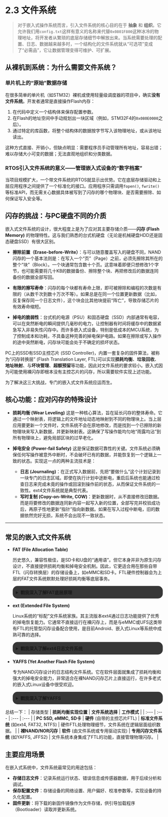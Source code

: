 # 2.3 文件系统

>对于嵌入式操作系统而言，引入文件系统的核心目的在于 **抽象** 和 **组织**。它允许我们用`config.txt`这样有意义的名称来代替`0x0801F800`这种冰冷的物理地址，将开发者从繁琐的底层存储细节中解放出来。当系统需要处理的配置、日志、数据越来越多时，一个结构化的文件系统就从“可选项”变成了“必需品”，它让数据管理变得可维护、可扩展。


## 从裸机到系统：为什么需要文件系统？

### 单片机上的“原始”数据存储

在很多简单的单片机（如STM32）裸机或使用轻量级调度器的项目中，确实**没有文件系统**。开发者通常是直接操作Flash内存：

1.  在代码中定义一个结构体来保存配置参数。
2.  在Flash的地址空间中手动规划出一块区域（例如，STM32F4的`0x080E0000`之后）。
3.  通过特定的库函数，将整个结构体的数据按字节写入该物理地址，或从该地址读出。

这种方式直接、开销小，但缺点明显：需要程序员手动管理所有地址，容易出错；难以存储大小可变的数据；无法直观地组织和分类数据。

### RTOS引入文件系统的意义——管理嵌入式设备的“数字档案”

当项目规模扩大，一个带文件系统的RTOS就显示出优势。它在底层存储驱动和上层应用程序之间提供了一个标准化的接口。应用程序只需调用`fopen()`, `fwrite()`等标准API，而无需关心数据具体被写到了闪存的哪个物理块、是否需要擦除、如何保证写入安全等。


## 闪存的挑战：与PC硬盘不同的介质

嵌入式文件系统的设计，很大程度上是为了应对其主要存储介质——**闪存 (Flash Memory)** 的物理特性。这与我们熟悉的台式机硬盘（无论是机械硬盘HDD还是固态硬盘SSD）有很大区别。

* **擦除前置（Erase-before-Write）**：与可以随意覆盖写入的硬盘不同，NAND闪存的一个基本法则是：在写入一个“页”（Page）之前，必须先擦除其所在的整个“块”（Block）。一个块通常包含数十个页。这意味着即便只想修改1个字节，也可能需要将几十KB的数据备份、擦除整个块、再把修改后的数据连同备份的数据全部写回。

* **有限的擦写寿命**：闪存的每个块都有寿命上限，即可被擦除和编程的次数是有限的（从数千次到数十万次不等）。如果总是在同一个位置更新数据（比如，反复保存同一个日志文件），这个块会比其他块提前“阵亡”，导致存储芯片的有效寿命缩短。

* **掉电的脆弱性**：台式机的电源（PSU）和固态硬盘（SSD）内部通常有电容，可以在突然断电的瞬间提供几毫秒的电力，让控制器有时间将缓存中的数据紧急写入非易失性闪存中。而许多嵌入式设备，特别是低成本的MCU系统，为了控制成本和功耗，不具备这种完善的掉电保护电路。如果在擦除或写入操作的途中突然断电，闪存块可能会处于不确定的损坏状态。

PC上的SSD有SSD主控芯片 (SSD Controller)，内置一套复杂的固件算法，被称为“闪存转换层” (Flash Translation Layer, FTL)可以实现**损耗均衡**、**垃圾回收**、**地址映射**、与**坏块管理**、**超额预留**等功能，因此对文件系统的要求较小。嵌入式因为可能使用裸闪存即根本没有主控芯片的闪存，所以需要软件实现上述功能。

为了解决这三大挑战，专门的嵌入式文件系统应运而生。

## 核心功能：应对闪存的特殊设计

* **损耗均衡 (Wear Leveling)**
    这是一种核心算法，旨在延长闪存的整体寿命。它通过一个映射表，将逻辑上的文件地址动态地映射到不同的物理块上。当上层应用要更新一个文件时，文件系统不会在原地修改，而是找到一个已擦除的新物理块来写入新数据，并更新映射表。这确保了写操作能均匀地“雨露均沾”到所有物理块上，避免局部区块的过早老化。

* **掉电安全 (Power-fail Safety)**
    这是保证数据可靠性的关键。文件系统必须确保任何写操作被意外中断时，不会破坏已有的数据，并能恢复到一个逻辑上一致的状态。实现这一点的两种主流技术是：
    * **日志 (Journaling)**：在正式写入数据前，先把“要做什么”这个计划记录到一块专门的日志区域。即使在执行计划中途断电，重启后系统也能通过检查日志来完成未竟的操作或回滚到操作前的状态，从而保证文件系统的一致性。ext4文件系统就是典型代表。
    * **写时复制 (Copy-on-Write, COW)**：更新数据时，从不直接修改旧数据。而是将要修改的数据连同新内容一起写入新的位置，全部写完并校验成功后，再原子性地更新“指针”指向新数据。如果在写入过程中断电，旧的数据依然完好无损，系统不会出现不一致状态。

---

## 常见的嵌入式文件系统

* **FAT (File Allocation Table)**
    
    历史悠久，兼容性极佳，是SD卡和U盘的“通用语”。但它本身并非为原生闪存设计，不直接提供损耗均衡和掉电安全机制。因此，它更适合用在那些自带FTL（闪存转换层）的存储设备上，如eMMC和SD卡。FTL硬件控制器会为上层的FAT文件系统默默处理好损耗均衡等底层事务。
    <details style="background-color: #373737ff; padding: 10px; border-radius: 15px;">
        <summary style="font-weight: bold;">戳我深入了解FAT底层原理</summary>

    ### 📁 FAT32：简单就是王道

    FAT (File Allocation Table) 文件系统是元老级的存在，它的设计思想朴素而直接，核心在于一张“表”。

    **1. 核心数据结构**

    可以把一块U盘想象成一本带页码的空白笔记本。FAT32如何在这本子上组织文章（文件）呢？它主要依赖三个部分：

    * **目录项 (Directory Entry)**：这就像是书的“目录”。每个文件或文件夹都在其所在的目录里有一个32字节的“目录项”，记录着它的**文件名、大小、创建时间**，以及最关键的——**起始簇号 (Starting Cluster Number)**。簇（Cluster）是文件系统读写数据的最小单位，可以理解为笔记本中的一“页”或多“页”的组合。
    * **文件分配表 (File Allocation Table, FAT)**：这是整个系统的精髓，也是它名字的由来。这张“表”是整个存储空间的一个巨大索引。你可以把它看作一个大数组，数组的每个单元都对应一个数据簇。这个单元里存储的**不是数据，而是一个指针——指向文件下一个数据簇的编号**。
    * **数据区 (Data Area)**：这里是真正存放文件内容的地方，被划分为一个个大小相等的簇。

    **2. 工作原理**

    当你要读取一个文件时，系统会像这样进行一次“寻宝游戏”：

    1.  **查目录**：首先在目录中找到该文件的“目录项”，从中获知文件的起始簇号，比如是第5簇。
    2.  **读数据**：系统直接跳转到第5簇，读取里面的数据。
    3.  **查FAT表**：为了知道文件的下一部分在哪里，系统会去查询FAT表的第5个条目。
    4.  **链式追踪**：如果FAT表第5个条目里写着数字8，就意味着文件的下一部分在第8簇。系统读完第8簇后，再去查FAT表的第8个条目，假如里面写的是12，就接着去读第12簇……这个过程就像一条链表，不断地在FAT表中跳转，直到读到一个特殊的“文件结束”标记。

    ![FAT32工作原理示意](../../static/屏幕截图_20250808_232729.png)
    *<div align="center">FAT工作原理示意简图</div>*

    **优点**：结构简单，易于实现，兼容性极强。

    **缺点**：读大文件时，需要在FAT表中反复跳转，效率较低；删除文件容易产生大量碎片；掉电安全机制薄弱。

    </details>

* **ext (Extended File System)**
  
    Linux系统的“标配”文件系统家族。其主流版本ext4通过日志功能提供了优秀的掉电恢复能力。它通常不直接运行在裸闪存上，而是与eMMC或UFS这类带有FTL的托管型闪存设备配合使用，是目前Android、嵌入式Linux等系统中成熟可靠的选择。
    <details style="background-color: #373737ff; padding: 10px; border-radius: 15px;">
        <summary style="font-weight: bold;">戳我深入了解ext4日志文件系统</summary>

    ### inode 与 Journal：ext4的“严谨哲学”

    ext系列是Linux的标准文件系统，它的设计目标是高性能和高可靠性，其核心是`inode`和`Journal`。

    **1. 核心数据结构**

    * **索引节点 (Inode)**：FAT的目录项是“身份证”，而inode则是一份“个人档案”。每个文件/目录都有一个唯一的inode。它记录了文件的**所有元数据**：权限、所有者、大小、时间戳，以及最重要的——**指向存储文件内容的数据块的指针列表**。目录本身其实是一个特殊的文件，其内容就是“文件名”到“inode编号”的映射列表。
    * **日志 (Journal)**：这是ext4可靠性的基石。可以把它想象成一个“操作日志本”。

    **2. 工作原理**

    * **Inode寻址**：当要读取`/path/to/file`时：
        1.  系统先读取根目录`/`的inode，找到其数据块，里面记录着`path`目录的inode编号。
        2.  再读取`path`目录的inode，找到其数据块，里面记录着`to`目录的inode编号。
        3.  最后读取`to`目录的inode，找到其数据块，从中得到`file`文件的inode编号。
        4.  读取`file`文件的inode，根据里面的指针列表，直接找到所有存放文件内容的数据块并读取。这个过程比FAT的链式查找更高效。

    * **日志（Journaling）保障安全**：这是ext4应对突然掉电的关键。
        1.  **写日志**：在对文件系统进行任何实际修改（比如写入新数据、修改inode）之前，系统会先把“**我打算做什么**”这个操作计划详细地写入到Journal这个专用的“日志本”里。
        2.  **提交**：确保日志写成功后，系统才会开始去实际地修改inode和数据块。
        3.  **标记完成**：所有修改都完成后，在日志里标记此事务“已完成”。

        如果第2步执行过程中突然断电，系统重启后会检查Journal。发现一个“已记录但未完成”的操作计划，它就可以根据计划内容，安全地完成该操作或将其回滚，从而保证文件系统不会处于一个“改了一半”的损坏状态。

        <small>（说起来，笔者有次拆老笔记本大意了，别说断电了，连关机都没关机就直接开盖拔了sata硬盘，ext4的，后来p事儿没有啥文件都没丢）</small>

    </details>

* **YAFFS (Yet Another Flash File System)**
    
    专为NAND闪存设计的日志结构文件系统。它在软件层面就集成了损耗均衡和强大的掉电安全能力，非常适合在裸NAND闪存芯片上直接运行，在许多老式的嵌入式Linux设备中很受欢迎。
    <details style="background-color: #373737ff; padding: 10px; border-radius: 15px;">
        <summary style="font-weight: bold;">戳我深入了解YAFFS</summary>

    ### YAFFS：为NAND闪存而生

    YAFFS (Yet Another Flash File System) 的设计完全是为了适配NAND闪存“先擦后写”和有寿命限制的物理特性。它的核心思想是 **日志结构 (Log-structured)**。

    **1. 核心思想**

    YAFFS把整个闪存设备当作一个只能**顺序追加**的日志本。它从不原地修改数据。

    **2. 工作原理**

    * **追加写入**：当一个文件被修改时，YAFFS不会去覆盖旧的数据。它会找到一块干净的、已擦除的闪存空间，将**文件的新版本完整地写入**。写完后，它会更新内存中的文件结构，让文件指向这块新的物理空间，而旧空间里的数据则被标记为“过时(obsolete)”。
    * **元数据与数据同行**：YAFFS在写入每一小块数据（Chunk）时，会利用NAND闪存页的OOB（Out-of-Band，带外）区域，把这块数据的元数据（属于哪个文件、是文件的第几块等信息）和数据本身写在一起。
    * **启动时扫描**：系统启动挂载YAFFS时，它会**扫描整个闪存**，读取所有数据块的OOB信息，然后在内存中重建起整个文件系统的树形结构。它通过版本号或序列号来识别哪些数据块是最新的，哪些是“过时”的。
    * **垃圾回收 (Garbage Collection)**：当干净的闪存块越来越少时，YAFFS的垃圾回收机制就会启动。它会挑选一个包含最多“过时”数据的闪存块，将里面仍然“有效”的数据块（如果有的话）复制到日志的末尾，然后将这个被“榨干”的旧块整个擦除，变为一块可用的干净块。这个过程天然地实现了**损耗均衡**。

    **优点**：专为NAND闪存设计，自带损耗均衡和掉电保护，非常鲁棒。
    **缺点**：启动时需要扫描全盘，对于大容量闪存，挂载速度较慢；会产生较多的写操作（垃圾回收）。
    </details>

总结一下：
| 存储类型 | **损耗均衡实现位置** | **文件系统选择** | **工作模式** |
| :--- | :--- | :--- | :--- |
| **PC SSD, eMMC, SD卡** | **硬件** (自带的主控芯片FTL) | **标准文件系统** (如ext4, FAT32, NTFS) | 硬件FTL处理物理细节，文件系统在逻辑层面组织数据。 |
| **裸NAND/NOR闪存** | **软件** (由文件系统或专用驱动实现) | **专用闪存文件系统** (如YAFFS, JFFS2) | 文件系统本身集成了FTL的功能，直接管理物理闪存。 |

## 主要应用场景

在嵌入式系统中，文件系统最常见的用途包括：

* **存储日志文件**：记录系统运行状态、错误信息或传感器数据，用于后续分析和调试。
* **保存配置文件**：存储设备的网络设置、用户偏好、校准参数等，实现设备的持久化配置。
* **固件更新**：将下载的新固件镜像作为文件存储，供引导加载程序（Bootloader）读取并更新系统。